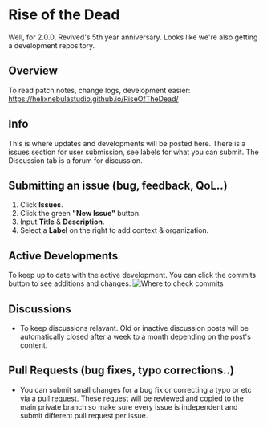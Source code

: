 # Rise of the Dead

Well, for 2.0.0, Revived's 5th year anniversary. Looks like we're also getting a development repository.

## Overview
To read patch notes, change logs, development easier: https://helixnebulastudio.github.io/RiseOfTheDead/

## Info
This is where updates and developments will be posted here. There is a issues section for user submission, see labels for what you can submit. The Discussion tab is a forum for discussion.

## Submitting an issue (bug, feedback, QoL..)
1. Click **Issues**.
2. Click the green **"New Issue"** button.
3. Input **Title** & **Description**.
4. Select a **Label** on the right to add context & organization.

## Active Developments
To keep up to date with the active development. You can click the commits button to see additions and changes.
![Where to check commits](https://github.com/HelixNebulaStudio/RiseOfTheDead/blob/main/commits.png?raw=true)

## Discussions
- To keep discussions relavant. Old or inactive discussion posts will be automatically closed after a week to a month depending on the post's content.

## Pull Requests (bug fixes, typo corrections..)
- You can submit small changes for a bug fix or correcting a typo or etc via a pull request. These request will be reviewed and copied to the main private branch so make sure every issue is independent and submit different pull request per issue.
